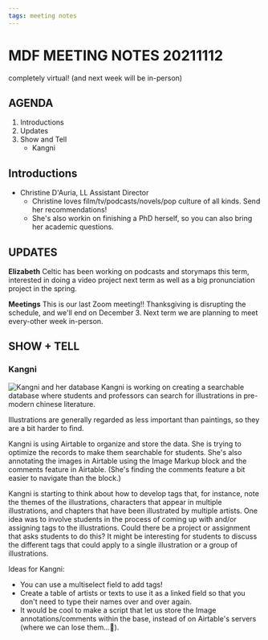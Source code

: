 ```yaml
---
tags: meeting notes
---
```


# MDF MEETING NOTES 20211112

completely virtual! (and next week will be in-person)

## AGENDA
1. Introductions
2. Updates
3. Show and Tell
    - Kangni

## Introductions
- Christine D'Auria, LL Assistant Director
    - Christine loves film/tv/podcasts/novels/pop culture of all kinds. Send her recommendations!
    - She's also workin on finishing a PhD herself, so you can also bring her academic questions.

## UPDATES

**Elizabeth**
Celtic has been working on podcasts and storymaps this term, interested in doing a video project next term as well as a big pronunciation project in the spring.

**Meetings**
This is our last Zoom meeting!! Thanksgiving is disrupting the schedule, and we'll end on December 3. 
Next term we are planning to meet every-other week in-person.

## SHOW + TELL
### Kangni
![Kangni and her database](https://files.slack.com/files-pri/T0HTW3H0V-F02LQTS891V/screen_shot_2021-11-12_at_10.39.10_am.png?pub_secret=fc1b175fa5)
Kangni is working on creating a searchable database where students and professors can search for illustrations in pre-modern chinese literature.

Illustrations are generally regarded as less important than paintings, so they are a bit harder to find.

Kangni is using Airtable to organize and store the data. She is trying to optimize the records to make them searchable for students. She's also annotating the images in Airtable using the Image Markup block and the comments feature in Airtable. (She's finding the comments feature a bit easier to navigate than the block.)

Kangni is starting to think about how to develop tags that, for instance, note the themes of the illustrations, characters that appear in multiple illustrations, and chapters that have been illustrated by multiple artists. One idea was to involve students in the process of coming up with and/or assigning tags to the illustrations. Could there be a project or assignment that asks students to do this? It might be interesting for students to discuss the different tags that could apply to a single illustration or a group of illustrations.

Ideas for Kangni:
* You can use a multiselect field to add tags!
* Create a table of artists or texts to use it as a linked field so that you don't need to type their names over and over again.
* It would be cool to make a script that let us store the Image annotations/comments within the base, instead of on Airtable's servers (where we can lose them...😬). 









